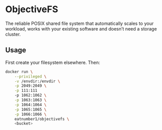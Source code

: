 # ObjectiveFS

The reliable POSIX shared file system that automatically scales to your
workload, works with your existing software and doesn’t need a storage cluster.

## Usage

First create your filesystem elsewhere. Then:

```sh
docker run \
	--privileged \
	-v /envdir:/envdir \
	-p 2049:2049 \
	-p 111:111
	-p 1062:1062 \
	-p 1063:1063 \
	-p 1064:1064 \
	-p 1065:1065 \
	-p 1066:1066 \
	eatnumber1/objectivefs \
	<bucket>
```
